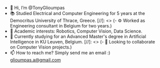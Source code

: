 - 👋 Hi, I’m @TonyGlioumpas
- 📚 Studied Electrical and Computer Engineering for 5 years at the Democritus University of Thrace, Greece.
[//]: <> (- ⚙️ Worked as Engineering consultant in Belgium for two years.)
- 👀 Academic interests: Robotics, Computer Vision, Data Science.
- 🌱 Currently studying for an Advanced Master's degree in Artificial Intelligence in KU Leuven, Belgium.
[//]: <> (- 💞️ Looking to collaborate on Computer Vision projects.)
- 📫 How to reach me? Simply send me an email :) glioumpas.a@gmail.com

<!---
TonyGlioumpas/TonyGlioumpas is a ✨ special ✨ repository because its `README.md` (this file) appears on your GitHub profile.
You can click the Preview link to take a look at your changes.
--->

